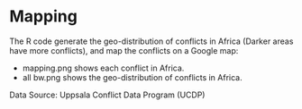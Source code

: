 Mapping
=======

The R code generate the geo-distribution of conflicts in Africa (Darker areas have more conflicts), and map the conflicts on a Google map:

* mapping.png shows each conflict in Africa. 
* all bw.png shows the geo-distribution of conflicts in Africa.

Data Source: Uppsala Conflict Data Program (UCDP)
